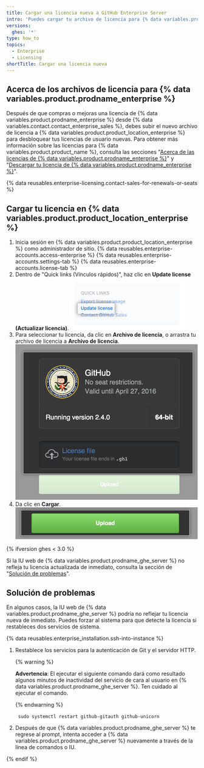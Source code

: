 ```yaml
---
title: Cargar una licencia nueva a GitHub Enterprise Server
intro: 'Puedes cargar tu archivo de licencia para {% data variables.product.prodname_enterprise %} a {% data variables.product.product_location_enterprise %} para validar tu aplicación.'
versions:
  ghes: '*'
type: how_to
topics:
  - Enterprise
  - Licensing
shortTitle: Cargar una licencia nueva
---
```


## Acerca de los archivos de licencia para {% data variables.product.prodname_enterprise %}

Después de que compras o mejoras una licencia de {% data variables.product.prodname_enterprise %} desde {% data variables.contact.contact_enterprise_sales %}, debes subir el nuevo archivo de licencia a {% data variables.product.product_location_enterprise %} para desbloquear tus licencias de usuario nuevas. Para obtener más información sobre las licencias para {% data variables.product.product_name %}, consulta las secciones "[Acerca de las licencias de {% data variables.product.prodname_enterprise %}](/billing/managing-your-license-for-github-enterprise/about-licenses-for-github-enterprise)" y "[Descargar tu licencia de {% data variables.product.prodname_enterprise %}](/billing/managing-your-license-for-github-enterprise/downloading-your-license-for-github-enterprise)".

{% data reusables.enterprise-licensing.contact-sales-for-renewals-or-seats %}

## Cargar tu licencia en {% data variables.product.product_location_enterprise %}

1. Inicia sesión en {% data variables.product.product_location_enterprise %} como administrador de sitio.
{% data reusables.enterprise-accounts.access-enterprise %}
{% data reusables.enterprise-accounts.settings-tab %}
{% data reusables.enterprise-accounts.license-tab %}
1. Dentro de "Quick links (Vínculos rápidos)", haz clic en **Update license (Actualizar licencia)**. ![Actualizar enlace de la licencia](/assets/images/enterprise/business-accounts/update-license-link.png)
1. Para seleccionar tu licencia, da clic en **Archivo de licencia**, o arrastra tu archivo de licencia a **Archivo de licencia**. ![Sube el archivo de licencia](/assets/images/enterprise/management-console/upload-license.png)
1. Da clic en **Cargar**. ![Comenzar carga](/assets/images/enterprise/management-console/begin-upload.png)

{% ifversion ghes < 3.0 %}

Si la IU web de {% data variables.product.prodname_ghe_server %} no refleja tu licencia actualizada de inmediato, consulta la sección de "[Solución de problemas](#troubleshooting)".

## Solución de problemas

En algunos casos, la IU web de {% data variables.product.prodname_ghe_server %} podría no reflejar tu licencia nueva de inmediato. Puedes forzar al sistema para que detecte la licencia si restableces dos servicios de sistema.

{% data reusables.enterprise_installation.ssh-into-instance %}
1. Restablece los servicios para la autenticación de Git y el servidor HTTP.

    {% warning %}

    **Advertencia**: El ejecutar el siguiente comando dará como resultado algunos minutos de inactividad del servicio de cara al usuario en {% data variables.product.prodname_ghe_server %}. Ten cuidado al ejecutar el comando.

    {% endwarning %}
   
        sudo systemctl restart github-gitauth github-unicorn
1. Después de que {% data variables.product.prodname_ghe_server %} te regrese al prompt, intenta acceder a {% data variables.product.prodname_ghe_server %} nuevamente a través de la línea de comandos o IU.

{% endif %}
